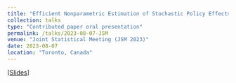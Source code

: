 ```yaml
---
title: "Efficient Nonparametric Estimation of Stochastic Policy Effects with Clustered Interference"
collection: talks
type: "Contributed paper oral presentation"
permalink: /talks/2023-08-07-JSM
venue: "Joint Statistical Meeting (JSM 2023)"
date: 2023-08-07
location: "Toronto, Canada"
---
```


[[Slides](/files/JSM2023_ChanhwaLee.pdf)]
